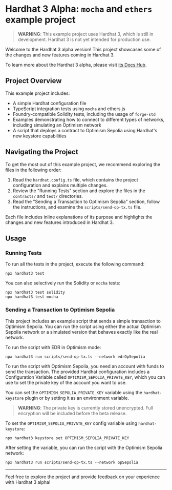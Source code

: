 # Hardhat 3 Alpha: `mocha` and `ethers` example project

> **WARNING**: This example project uses Hardhat 3, which is still in development. Hardhat 3 is not yet intended for production use.

Welcome to the Hardhat 3 alpha version! This project showcases some of the changes and new features coming in Hardhat 3.

To learn more about the Hardhat 3 alpha, please visit [its Docs Hub](https://www.notion.so/nomicfoundation/Hardhat-3-alpha-Docs-Hub-131578cdeaf580e89e8dca57b0d036c3).

## Project Overview

This example project includes:

- A simple Hardhat configuration file
- TypeScript integration tests using `mocha` and ethers.js
- Foundry-compatible Solidity tests, including the usage of `forge-std`
- Examples demonstrating how to connect to different types of networks, including simulating an Optimism network
- A script that deploys a contract to Optimism Sepolia using Hardhat's new keystore capabilities

## Navigating the Project

To get the most out of this example project, we recommend exploring the files in the following order:

1. Read the `hardhat.config.ts` file, which contains the project configuration and explains multiple changes.
2. Review the "Running Tests" section and explore the files in the `contracts/` and `test/` directories.
3. Read the "Sending a Transaction to Optimism Sepolia" section, follow the instructions, and examine the `scripts/send-op-tx.ts` file.

Each file includes inline explanations of its purpose and highlights the changes and new features introduced in Hardhat 3.

## Usage

### Running Tests

To run all the tests in the project, execute the following command:

```shell
npx hardhat3 test
```

You can also selectively run the Solidity or `mocha` tests:

```shell
npx hardhat3 test solidity
npx hardhat3 test mocha
```

### Sending a Transaction to Optimism Sepolia

This project includes an example script that sends a simple transaction to Optimism Sepolia. You can run the script using either the actual Optimism Sepolia network or a simulated version that behaves exactly like the real network.

To run the script with EDR in Optimism mode:

```shell
npx hardhat3 run scripts/send-op-tx.ts --network edrOpSepolia
```

To run the script with Optimism Sepolia, you need an account with funds to send the transaction. The provided Hardhat configuration includes a Configuration Variable called `OPTIMISM_SEPOLIA_PRIVATE_KEY`, which you can use to set the private key of the account you want to use.

You can set the `OPTIMISM_SEPOLIA_PRIVATE_KEY` variable using the `hardhat-keystore` plugin or by setting it as an environment variable.

> **WARNING**: The private key is currently stored unencrypted. Full encryption will be included before the beta release.

To set the `OPTIMISM_SEPOLIA_PRIVATE_KEY` config variable using `hardhat-keystore`:

```shell
npx hardhat3 keystore set OPTIMISM_SEPOLIA_PRIVATE_KEY
```

After setting the variable, you can run the script with the Optimism Sepolia network:

```shell
npx hardhat3 run scripts/send-op-tx.ts --network opSepolia
```

---

Feel free to explore the project and provide feedback on your experience with Hardhat 3 alpha!
